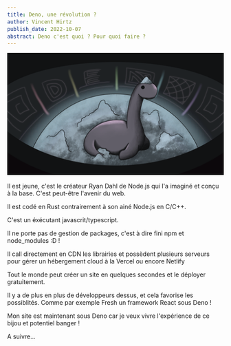 ```yaml
---
title: Deno, une révolution ?
author: Vincent Hirtz
publish_date: 2022-10-07
abstract: Deno c'est quoi ? Pour quoi faire ?
---
```


<img src="images/snow_den.png"/>

Il est jeune, c'est le créateur Ryan Dahl de Node.js qui l'a imaginé et conçu à la base. C'est peut-être l'avenir du web.

Il est codé en Rust contrairement à son ainé Node.js en C/C++.

C'est un éxécutant javascrit/typescript.

Il ne porte pas de gestion de packages, c'est à dire fini npm et node_modules :D !

Il call directement en CDN les librairies et possèdent plusieurs serveurs pour gérer un hébergement cloud à la Vercel ou encore Netlify

Tout le monde peut créer un site en quelques secondes et le déployer gratuitement. 

Il y a de plus en plus de développeurs dessus, et cela favorise les possiblités. Comme par exemple Fresh un framework React sous Deno !

Mon site est maintenant sous Deno car je veux vivre l'expérience de ce bijou et potentiel banger !

A suivre...




